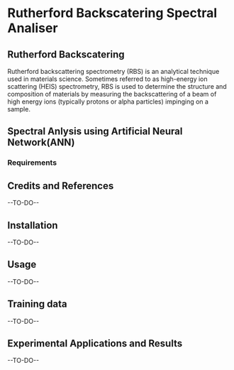 # Rutherford Backscatering Spectral Analiser

## Rutherford Backscatering
Rutherford backscattering spectrometry (RBS) is an analytical technique used in materials science. Sometimes referred to as high-energy ion scattering (HEIS) spectrometry, RBS is used to determine the structure and composition of materials by measuring the backscattering of a beam of high energy ions (typically protons or alpha particles) impinging on a sample. 

## Spectral Anlysis using Artificial Neural Network(ANN) 
### Requirements 

## Credits and References
--TO-DO--

## Installation
--TO-DO--

## Usage
--TO-DO--

## Training data
--TO-DO--

## Experimental Applications and Results
--TO-DO--
